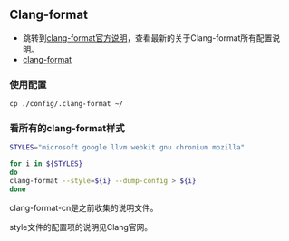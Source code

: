 ## Clang-format

- 跳转到[clang-format官方说明]，查看最新的关于Clang-format所有配置说明。
- [clang-format](./clang-format/Clang-Format.html)

### 使用配置

`cp ./config/.clang-format ~/`

### 看所有的clang-format样式

```bash
STYLES="microsoft google llvm webkit gnu chronium mozilla"

for i in ${STYLES}
do
clang-format --style=${i} --dump-config > ${i}
done

```

clang-format-cn是之前收集的说明文件。

style文件的配置项的说明见Clang官网。

[clang-format官方说明]:https://clang.llvm.org/docs/ClangFormatStyleOptions.html
